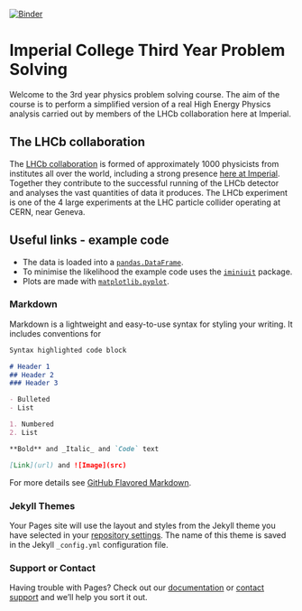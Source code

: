 
[![Binder](https://mybinder.org/badge_logo.svg)](https://mybinder.org/v2/gh/mesmith75/ic-teach-kstmumu-public/main)

# Imperial College Third Year Problem Solving

Welcome to the 3rd year physics problem solving course. The aim of the course is to perform a simplified version of a real High Energy Physics analysis carried out by members of the LHCb collaboration here at Imperial.

## The LHCb collaboration

The [LHCb collaboration](http://lhcb-public.web.cern.ch/) is formed of approximately 1000 physicists from institutes all over the world, including a strong presence [here at Imperial](https://www.imperial.ac.uk/high-energy-physics/research/experiments/lhcb/). Together they contribute to the successful running of the LHCb detector and analyses the vast quantities of data it produces. The LHCb experiment is one of the 4 large experiments at the LHC particle collider operating at CERN, near Geneva. 

## Useful links - example code

- The data is loaded into a [`pandas.DataFrame`](https://pandas.pydata.org/docs/reference/api/pandas.DataFrame.html).
- To minimise the likelihood the example code uses the [`iminiuit`](https://pypi.org/project/iminuit/) package.
- Plots are made with [`matplotlib.pyplot`](https://matplotlib.org/stable/api/_as_gen/matplotlib.pyplot.html).

### Markdown

Markdown is a lightweight and easy-to-use syntax for styling your writing. It includes conventions for

```markdown
Syntax highlighted code block

# Header 1
## Header 2
### Header 3

- Bulleted
- List

1. Numbered
2. List

**Bold** and _Italic_ and `Code` text

[Link](url) and ![Image](src)
```

For more details see [GitHub Flavored Markdown](https://guides.github.com/features/mastering-markdown/).

### Jekyll Themes

Your Pages site will use the layout and styles from the Jekyll theme you have selected in your [repository settings](https://github.com/mesmith75/ic-teach-kstmumu-public/settings/pages). The name of this theme is saved in the Jekyll `_config.yml` configuration file.

### Support or Contact

Having trouble with Pages? Check out our [documentation](https://docs.github.com/categories/github-pages-basics/) or [contact support](https://support.github.com/contact) and we’ll help you sort it out.

